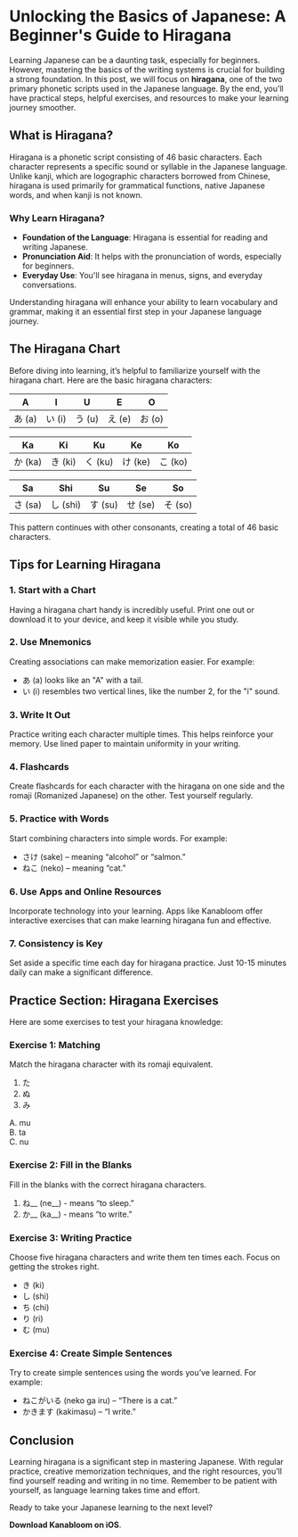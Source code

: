# Unlocking the Basics of Japanese: A Beginner's Guide to Hiragana

Learning Japanese can be a daunting task, especially for beginners. However, mastering the basics of the writing systems is crucial for building a strong foundation. In this post, we will focus on **hiragana**, one of the two primary phonetic scripts used in the Japanese language. By the end, you’ll have practical steps, helpful exercises, and resources to make your learning journey smoother.

## What is Hiragana?

Hiragana is a phonetic script consisting of 46 basic characters. Each character represents a specific sound or syllable in the Japanese language. Unlike kanji, which are logographic characters borrowed from Chinese, hiragana is used primarily for grammatical functions, native Japanese words, and when kanji is not known.

### Why Learn Hiragana?

- **Foundation of the Language**: Hiragana is essential for reading and writing Japanese.
- **Pronunciation Aid**: It helps with the pronunciation of words, especially for beginners.
- **Everyday Use**: You'll see hiragana in menus, signs, and everyday conversations.

Understanding hiragana will enhance your ability to learn vocabulary and grammar, making it an essential first step in your Japanese language journey.

## The Hiragana Chart

Before diving into learning, it’s helpful to familiarize yourself with the hiragana chart. Here are the basic hiragana characters:

| A    | I    | U    | E    | O    |
|------|------|------|------|------|
| あ (a) | い (i) | う (u) | え (e) | お (o) |

| Ka   | Ki   | Ku   | Ke   | Ko   |
|------|------|------|------|------|
| か (ka) | き (ki) | く (ku) | け (ke) | こ (ko) |

| Sa   | Shi  | Su   | Se   | So   |
|------|------|------|------|------|
| さ (sa) | し (shi) | す (su) | せ (se) | そ (so) |

This pattern continues with other consonants, creating a total of 46 basic characters. 

## Tips for Learning Hiragana

### 1. Start with a Chart

Having a hiragana chart handy is incredibly useful. Print one out or download it to your device, and keep it visible while you study.

### 2. Use Mnemonics

Creating associations can make memorization easier. For example:

- あ (a) looks like an "A" with a tail.
- い (i) resembles two vertical lines, like the number 2, for the "i" sound.

### 3. Write It Out

Practice writing each character multiple times. This helps reinforce your memory. Use lined paper to maintain uniformity in your writing.

### 4. Flashcards

Create flashcards for each character with the hiragana on one side and the romaji (Romanized Japanese) on the other. Test yourself regularly.

### 5. Practice with Words

Start combining characters into simple words. For example:

- さけ (sake) – meaning “alcohol” or “salmon.”
- ねこ (neko) – meaning “cat.”

### 6. Use Apps and Online Resources

Incorporate technology into your learning. Apps like Kanabloom offer interactive exercises that can make learning hiragana fun and effective.

### 7. Consistency is Key

Set aside a specific time each day for hiragana practice. Just 10-15 minutes daily can make a significant difference.

## Practice Section: Hiragana Exercises

Here are some exercises to test your hiragana knowledge:

### Exercise 1: Matching

Match the hiragana character with its romaji equivalent.

1. た  
2. ぬ  
3. み  

A. mu  
B. ta  
C. nu  

### Exercise 2: Fill in the Blanks

Fill in the blanks with the correct hiragana characters.

1. ね__ (ne__) - means “to sleep.”  
2. か__ (ka__) - means “to write.”  

### Exercise 3: Writing Practice

Choose five hiragana characters and write them ten times each. Focus on getting the strokes right.

- き (ki)
- し (shi)
- ち (chi)
- り (ri)
- む (mu)

### Exercise 4: Create Simple Sentences

Try to create simple sentences using the words you’ve learned. For example:

- ねこがいる (neko ga iru) – “There is a cat.”
- かきます (kakimasu) – “I write.”

## Conclusion

Learning hiragana is a significant step in mastering Japanese. With regular practice, creative memorization techniques, and the right resources, you’ll find yourself reading and writing in no time. Remember to be patient with yourself, as language learning takes time and effort.

Ready to take your Japanese learning to the next level? 

**Download Kanabloom on iOS**.